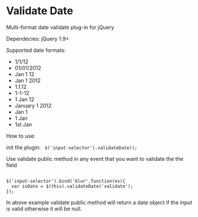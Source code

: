 <h1>Validate Date</h1>

Multi-format date validate plug-in for jQuery

Dependecies:
jQuery 1.9+

Supported date formats:
  <ul>
  <li>1/1/12</li>
  <li>01/01/2012</li>
  <li>Jan 1 12</li>
  <li>Jan 1 2012</li>
  <li>1.1.12</li>
  <li>1-1-12</li>
  <li>1 Jan 12</li>
  <li>January 1 2012</li>
  <li>Jan 1</li>
  <li>1 Jan</li>
  <li>1st Jan</li>
  </ul>
How to use:

init the plugin:
<code>
$('input-selector').validateDate();
</code>

<p>Use validate public method in any event that you want to validate the the field</p>
<code>
$('input-selector').bind('blur',function(ev){
  var isDate = $(this).validateDate('validate');
});
</code>
<p>
In above example validate public method will return a date object if the input is valid otherwise it will be null.
</p>

